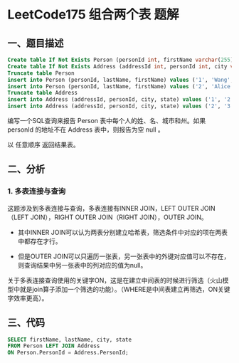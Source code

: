 # LeetCode175 组合两个表 题解

## 一、题目描述

```sql
Create table If Not Exists Person (personId int, firstName varchar(255), lastName varchar(255))
Create table If Not Exists Address (addressId int, personId int, city varchar(255), state varchar(255))
Truncate table Person
insert into Person (personId, lastName, firstName) values ('1', 'Wang', 'Allen')
insert into Person (personId, lastName, firstName) values ('2', 'Alice', 'Bob')
Truncate table Address
insert into Address (addressId, personId, city, state) values ('1', '2', 'New York City', 'New York')
insert into Address (addressId, personId, city, state) values ('2', '3', 'Leetcode', 'California')
```

编写一个SQL查询来报告 Person 表中每个人的姓、名、城市和州。如果 personId 的地址不在 Address 表中，则报告为空  null 。

以 任意顺序 返回结果表。



## 二、分析

### 1. 多表连接与查询

这题涉及到多表连接与查询，多表连接有INNER JOIN，LEFT OUTER JOIN（LEFT JOIN），RIGHT OUTER JOIN（RIGHT JOIN），OUTER JOIN。

+ 其中INNER JOIN可以认为两表分别建立哈希表，筛选条件中对应的项在两表中都存在才行。

+ 但是OUTER JOIN可以只遍历一张表，另一张表中的外键对应值可以不存在，则查询结果中另一张表中的列对应的值为null。

关于多表连接查询使用的关键字ON，这是在建立中间表的时候进行筛选（火山模型中就是join算子添加一个筛选的功能）。（WHERE是中间表建立再筛选，ON关键字效率更高）。



## 三、代码

```sql
SELECT firstName, lastName, city, state
FROM Person LEFT JOIN Address
ON Person.PersonId = Address.PersonId;
```

